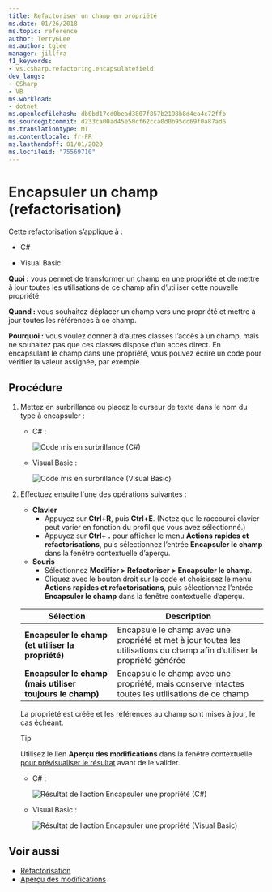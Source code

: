 ```yaml
---
title: Refactoriser un champ en propriété
ms.date: 01/26/2018
ms.topic: reference
author: TerryGLee
ms.author: tglee
manager: jillfra
f1_keywords:
- vs.csharp.refactoring.encapsulatefield
dev_langs:
- CSharp
- VB
ms.workload:
- dotnet
ms.openlocfilehash: db0bd17cd0bead3807f857b2198b8d4ea4c72ffb
ms.sourcegitcommit: d233ca00ad45e50cf62cca0d0b95dc69f0a87ad6
ms.translationtype: MT
ms.contentlocale: fr-FR
ms.lasthandoff: 01/01/2020
ms.locfileid: "75569710"
---
```

# <a name="encapsulate-a-field-refactoring"></a>Encapsuler un champ (refactorisation)

Cette refactorisation s’applique à :

- C#

- Visual Basic

**Quoi :** vous permet de transformer un champ en une propriété et de mettre à jour toutes les utilisations de ce champ afin d’utiliser cette nouvelle propriété.

**Quand :** vous souhaitez déplacer un champ vers une propriété et mettre à jour toutes les références à ce champ.

**Pourquoi :** vous voulez donner à d’autres classes l’accès à un champ, mais ne souhaitez pas que ces classes dispose d’un accès direct.  En encapsulant le champ dans une propriété, vous pouvez écrire un code pour vérifier la valeur assignée, par exemple.

## <a name="how-to"></a>Procédure

1. Mettez en surbrillance ou placez le curseur de texte dans le nom du type à encapsuler :

   - C# :

       ![Code mis en surbrillance (C#)](media/encapsulate-highlight-cs.png)

   - Visual Basic :

       ![Code mis en surbrillance (Visual Basic)](media/encapsulate-highlight-vb.png)

2. Effectuez ensuite l'une des opérations suivantes :

   - **Clavier**
      - Appuyez sur **Ctrl+R**, puis **Ctrl+E**.  (Notez que le raccourci clavier peut varier en fonction du profil que vous avez sélectionné.)
      - Appuyez sur **Ctrl**+ **.** pour afficher le menu **Actions rapides et refactorisations**, puis sélectionnez l’entrée **Encapsuler le champ** dans la fenêtre contextuelle d’aperçu.
   - **Souris**
      - Sélectionnez **Modifier > Refactoriser > Encapsuler le champ**.
      - Cliquez avec le bouton droit sur le code et choisissez le menu **Actions rapides et refactorisations**, puis sélectionnez l’entrée **Encapsuler le champ** dans la fenêtre contextuelle d’aperçu.

   Sélection | Description
   --------- | -----------
   **Encapsuler le champ (et utiliser la propriété)** | Encapsule le champ avec une propriété et met à jour toutes les utilisations du champ afin d’utiliser la propriété générée
   **Encapsuler le champ (mais utiliser toujours le champ)** | Encapsule le champ avec une propriété, mais conserve intactes toutes les utilisations de ce champ

   La propriété est créée et les références au champ sont mises à jour, le cas échéant.

   > [!TIP]
   > Utilisez le lien **Aperçu des modifications** dans la fenêtre contextuelle [pour prévisualiser le résultat](../../ide/preview-changes.md) avant de le valider.

   - C# :

      ![Résultat de l’action Encapsuler une propriété (C#)](media/encapsulate-result-cs.png)

   - Visual Basic :

      ![Résultat de l’action Encapsuler une propriété (Visual Basic)](media/encapsulate-result-vb.png)

## <a name="see-also"></a>Voir aussi

- [Refactorisation](../refactoring-in-visual-studio.md)
- [Aperçu des modifications](../../ide/preview-changes.md)
